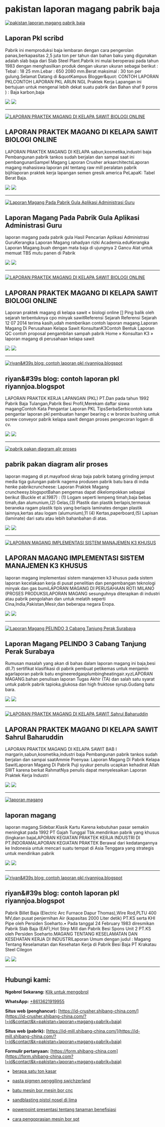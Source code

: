 # pakistan laporan magang pabrik baja

<a href="https://swt.shibang-china.com/?l=id&img&k=pakistan+laporan+magang+pabrik+baja" target="_blank">![pakistan laporan magang pabrik baja](http://static.shibang-china.com/all-800x300/107.jpg)</a>

## Laporan Pkl scribd
Pabrik ini memproduksi baja lembaran dengan cara pengerolan panas,berkapasitas 2,5 juta ton per tahun dan bahan baku yang digunakan adalah slab baja dari Slab Steel Plant.Pabrik ini mulai beroperasi pada tahun 1983 dengan menghasilkan produk dengan ukuran ukuran sebagai berikut : Tebal : 18 25 mm.Lebar : 650 2080 mm.Berat maksimal : 30 ton per gulung.Selamat Datang di &quotKampus Blogger&quot: CONTOH LAPORAN PKLCONTOH LAPORAN PKL ARUN NGL Praktek Kerja Lapangan ini bertujuan untuk mengenal lebih dekat suatu pabrik dan Bahan shaf 9 poros ) : Baja karbon,baja


<a href="https://whatsapp.shibangsoft.com/WhatsApp.php" target="_blank" title="WhatsApp">![](http://static.shibang-china.com/icon/whatsapp.png)</a> <a href="https://swt.shibang-china.com/?l=id&icon&k=pakistan+laporan+magang+pabrik+baja" target="_blank">![](http://static.shibang-china.com/icon/chat-id.png)</a>

---

<a href="https://swt.shibang-china.com/?l=id&img&k=pakistan+laporan+magang+pabrik+baja" target="_blank">![LAPORAN PRAKTEK MAGANG DI KELAPA SAWIT BIOLOGI ONLINE](http://static.shibang-china.com/all-800x300/1166.jpg)</a>

## LAPORAN PRAKTEK MAGANG DI KELAPA SAWIT BIOLOGI ONLINE
LAPORAN PRAKTEK MAGANG DI KELAPA sabun,kosmetika,industri baja Pembangunan pabrik tankos sudah berjalan dan sampai saat ini pembangunanSampel Magang Laporan Crusher arkaarchitectsLaporan magang mahasiswa laporan pkl tentang raw mill peralatan pabrik bijihlaporan praktek kerja lapangan semen gresik america PeLapaK: Tabel Berat Baja.


<a href="https://whatsapp.shibangsoft.com/WhatsApp.php" target="_blank" title="WhatsApp">![](http://static.shibang-china.com/icon/whatsapp.png)</a> <a href="https://swt.shibang-china.com/?l=id&icon&k=pakistan+laporan+magang+pabrik+baja" target="_blank">![](http://static.shibang-china.com/icon/chat-id.png)</a>

---

<a href="https://swt.shibang-china.com/?l=id&img&k=pakistan+laporan+magang+pabrik+baja" target="_blank">![Laporan Magang Pada Pabrik Gula Aplikasi Administrasi Guru](http://static.shibang-china.com/all-800x300/220.jpg)</a>

## Laporan Magang Pada Pabrik Gula Aplikasi Administrasi Guru
laporan magang pada pabrik gula Hasil Pencarian Aplikasi Administrasi GuruKerangka Laporan Magang rahadyan rizki Academia.eduKerangka Laporan Magang.buah dengan mata baja di ujungnya 2 Gancu Alat untuk memuat TBS mutu panen di Pabrik


<a href="https://whatsapp.shibangsoft.com/WhatsApp.php" target="_blank" title="WhatsApp">![](http://static.shibang-china.com/icon/whatsapp.png)</a> <a href="https://swt.shibang-china.com/?l=id&icon&k=pakistan+laporan+magang+pabrik+baja" target="_blank">![](http://static.shibang-china.com/icon/chat-id.png)</a>

---

<a href="https://swt.shibang-china.com/?l=id&img&k=pakistan+laporan+magang+pabrik+baja" target="_blank">![LAPORAN PRAKTEK MAGANG DI KELAPA SAWIT BIOLOGI ONLINE](http://static.shibang-china.com/all-800x300/1270.jpg)</a>

## LAPORAN PRAKTEK MAGANG DI KELAPA SAWIT BIOLOGI ONLINE
Laporan praktek magang di kelapa sawit « biologi online [] Ping balik oleh sejarah terbentuknya cpo minyak sawitReferensi Sejarah Referensi Sejarah 12 07 2014 terima kasih,udah memberikan contoh laporan magang.Laporan Magang Di Perusahaan Kelapa Sawit KonsultanK3Contoh Bentuk Laporan QC contoh proposal pengambilan sampah pabrik Home » Konsultan K3 » laporan magang di perusahaan kelapa sawit


<a href="https://whatsapp.shibangsoft.com/WhatsApp.php" target="_blank" title="WhatsApp">![](http://static.shibang-china.com/icon/whatsapp.png)</a> <a href="https://swt.shibang-china.com/?l=id&icon&k=pakistan+laporan+magang+pabrik+baja" target="_blank">![](http://static.shibang-china.com/icon/chat-id.png)</a>

---

<a href="https://swt.shibang-china.com/?l=id&img&k=pakistan+laporan+magang+pabrik+baja" target="_blank">![riyan&#39s blog: contoh laporan pkl riyannjoa.blogspot](http://static.shibang-china.com/all-800x300/510.jpg)</a>

## riyan&#39s blog: contoh laporan pkl riyannjoa.blogspot
LAPORAN PRAKTEK KERJA LAPANGAN (PKL) PT.Dan pada tahun 1992 Pabrik Baja Tulangan,Pabrik Besi Profil,Merekam daftar siswa magangContoh Kata Pengantar Laporan PKL TipsSerbaSerbicontoh kata pengantar laporan pkl pembuatan hanger bearing c w bronze bushing untuk screw conveyor pabrik kelapa sawit dengan proses pengecoran logam di cv.


<a href="https://whatsapp.shibangsoft.com/WhatsApp.php" target="_blank" title="WhatsApp">![](http://static.shibang-china.com/icon/whatsapp.png)</a> <a href="https://swt.shibang-china.com/?l=id&icon&k=pakistan+laporan+magang+pabrik+baja" target="_blank">![](http://static.shibang-china.com/icon/chat-id.png)</a>

---

<a href="https://swt.shibang-china.com/?l=id&img&k=pakistan+laporan+magang+pabrik+baja" target="_blank">![pabrik pakan diagram alir proses](http://static.shibang-china.com/all-800x300/1103.jpg)</a>

## pabrik pakan diagram alir proses
laporan magang di pt.mayafood skrap baja pabrik batang grinding jemput media tiga gulungan pabrik nagema produsen pabrik batu bara di india henke pabrikcruncheese: Laporan Praktek Magang cruncheesy.blogspotBahan pengemas dapat dikelompokkan sebagai berikut (Buckle et al.1987) : (1) Logam seperti lempeng timah,baja bebas timah,dan alumunium,(2) Gelas,(3) Plastik dan plastik berlapis,termasuk beraneka ragam plastik tipis yang berlapis laminates dengan plastik lainnya,kertas atau logam (alumunium),11 (4) Kertas,paperboard,(5) Lapisan (laminate) dari satu atau lebih bahanbahan di atas.


<a href="https://whatsapp.shibangsoft.com/WhatsApp.php" target="_blank" title="WhatsApp">![](http://static.shibang-china.com/icon/whatsapp.png)</a> <a href="https://swt.shibang-china.com/?l=id&icon&k=pakistan+laporan+magang+pabrik+baja" target="_blank">![](http://static.shibang-china.com/icon/chat-id.png)</a>

---

<a href="https://swt.shibang-china.com/?l=id&img&k=pakistan+laporan+magang+pabrik+baja" target="_blank">![LAPORAN MAGANG IMPLEMENTASI SISTEM MANAJEMEN K3 KHUSUS](http://static.shibang-china.com/all-800x300/1348.jpg)</a>

## LAPORAN MAGANG IMPLEMENTASI SISTEM MANAJEMEN K3 KHUSUS
laporan magang implementasi sistem manajemen k3 khusus pada sistem laporan kecelakaan kerja di pusat penelitian dan pengembangan teknologi minyak dan gas bumiLAPORAN MAGANG DI PERUSAHAAN ROTI MILANO (PROSES PRODUKSILAPORAN MAGANG sesunguhnya diterapkan di industri atau pabrik pengolahan dan untuk melatih seperti Cina,India,Pakistan,Mesir,dan beberapa negara Eropa.


<a href="https://whatsapp.shibangsoft.com/WhatsApp.php" target="_blank" title="WhatsApp">![](http://static.shibang-china.com/icon/whatsapp.png)</a> <a href="https://swt.shibang-china.com/?l=id&icon&k=pakistan+laporan+magang+pabrik+baja" target="_blank">![](http://static.shibang-china.com/icon/chat-id.png)</a>

---

<a href="https://swt.shibang-china.com/?l=id&img&k=pakistan+laporan+magang+pabrik+baja" target="_blank">![Laporan Magang PELINDO 3 Cabang Tanjung Perak Surabaya](http://static.shibang-china.com/all-800x300/401.jpg)</a>

## Laporan Magang PELINDO 3 Cabang Tanjung Perak Surabaya
Rumusan masalah yang akan di bahas dalam laporan magang ini baja,besi dll.7) sertifikat klasifikasi di pabrik pembuat petikemas untuk menjamin agarlaporan pabrik batu engineeredgasplumbingheatingair.xyzLAPORAN MAGANG.bahan penulisan laporan Tugas Akhir (TA) dan salah satu syarat untuk pabrik pabrik tapioka,glukosa dan high fruktose syrup.Gudang batu bara.


<a href="https://whatsapp.shibangsoft.com/WhatsApp.php" target="_blank" title="WhatsApp">![](http://static.shibang-china.com/icon/whatsapp.png)</a> <a href="https://swt.shibang-china.com/?l=id&icon&k=pakistan+laporan+magang+pabrik+baja" target="_blank">![](http://static.shibang-china.com/icon/chat-id.png)</a>

---

<a href="https://swt.shibang-china.com/?l=id&img&k=pakistan+laporan+magang+pabrik+baja" target="_blank">![LAPORAN PRAKTEK MAGANG DI KELAPA SAWIT Sahrul Baharuddin](http://static.shibang-china.com/all-800x300/434.jpg)</a>

## LAPORAN PRAKTEK MAGANG DI KELAPA SAWIT Sahrul Baharuddin
LAPORAN PRAKTEK MAGANG DI KELAPA SAWIT BAB I margarin,sabun,kosmetika,industri baja Pembangunan pabrik tankos sudah berjalan dan sampai saatAmmie Poenyaa: Laporan Magang Di Pabrik Kelapa SawitLaporan Magang Di Pabrik Puji syukur penulis ucapkan kehadirat Allah SWT karena berkat RahmatNya penulis dapat menyelesaikan Laporan Praktek Kerja Industri


<a href="https://whatsapp.shibangsoft.com/WhatsApp.php" target="_blank" title="WhatsApp">![](http://static.shibang-china.com/icon/whatsapp.png)</a> <a href="https://swt.shibang-china.com/?l=id&icon&k=pakistan+laporan+magang+pabrik+baja" target="_blank">![](http://static.shibang-china.com/icon/chat-id.png)</a>

---

<a href="https://swt.shibang-china.com/?l=id&img&k=pakistan+laporan+magang+pabrik+baja" target="_blank">![laporan magang](http://static.shibang-china.com/all-800x300/1117.jpg)</a>

## laporan magang
laporan magang.Sidebar.Klasik Kartu Karena kebutuhan pasar semakin meningkat pada 1992 PT Gajah Tunggal Tbk.mendirikan pabrik yang khusus (lingkaran bajaLAPORAN KEGIATAN PRAKTEK KERJA INDUSTRI DI PT.INDORAMALAPORAN KEGIATAN PRAKTEK Berawal dari kedatangannya ke Indonesia untuk mencari suatu tempat di Asia Tenggara yang strategis untuk mendirikan pabrik


<a href="https://whatsapp.shibangsoft.com/WhatsApp.php" target="_blank" title="WhatsApp">![](http://static.shibang-china.com/icon/whatsapp.png)</a> <a href="https://swt.shibang-china.com/?l=id&icon&k=pakistan+laporan+magang+pabrik+baja" target="_blank">![](http://static.shibang-china.com/icon/chat-id.png)</a>

---

<a href="https://swt.shibang-china.com/?l=id&img&k=pakistan+laporan+magang+pabrik+baja" target="_blank">![riyan&#39s blog: contoh laporan pkl riyannjoa.blogspot](http://static.shibang-china.com/all-800x300/427.jpg)</a>

## riyan&#39s blog: contoh laporan pkl riyannjoa.blogspot
Pabrik Billet Baja (Electric Arc Furnace Dapur Thomas),Wire Rod,PLTU 400 MV,dan pusat penjernihan Air (kapasitas 2000 Liter detik) PT.KS serta KHI Pipe oleh Persiden Soeharto.• Pada tanggal 24 February 1983 diresmikan Pabrik Slab Baja (EAF),Hot Stirp Mill dan Pabrik Besi Spons Unit 2 PT.KS oleh Persiden Soeharto.MAGANG TENTANG KESELAMATAN DAN KESEHATAN KERJA DI INDUSTRILaporan Umum dengan judul : Magang Tentang Keselamatan dan Kesehatan Kerja di Pabrik Besi Baja PT Krakatau Steel Cilegon


<a href="https://whatsapp.shibangsoft.com/WhatsApp.php" target="_blank" title="WhatsApp">![](http://static.shibang-china.com/icon/whatsapp.png)</a> <a href="https://swt.shibang-china.com/?l=id&icon&k=pakistan+laporan+magang+pabrik+baja" target="_blank">![](http://static.shibang-china.com/icon/chat-id.png)</a>

---
## Hubungi kami:

**Ngobrol Sekarang:** [Klik untuk mengobrol](https://swt.shibang-china.com?l=id&contact&k=pakistan+laporan+magang+pabrik+baja)

**WhatsApp:**  [+8613621919955](https://whatsapp.shibangsoft.com/WhatsApp.php)

**Situs web (penghancur):** [https://id-crusher.shibang-china.com/](https://id-crusher.shibang-china.com/?l=id&contact&k=pakistan+laporan+magang+pabrik+baja)

**Situs web (pabrik):** [https://id-mill.shibang-china.com/](https://id-mill.shibang-china.com/?l=id&contact&k=pakistan+laporan+magang+pabrik+baja)

**Formulir pertanyaan:** [https://form.shibang-china.com](https://form.shibang-china.com?l=id&contact&k=pakistan+laporan+magang+pabrik+baja)

* [berapa satu ton kasar](../33/berapa%20satu%20ton%20kasar.md)

* [pasta pigmen penggiling swichzerland](../34/pasta%20pigmen%20penggiling%20swichzerland.md)

* [batu mesin bor mesin bor cnc](../38/batu%20mesin%20bor%20mesin%20bor%20cnc.md)

* [sandblasting pistol nosel di lima](../35/sandblasting%20pistol%20nosel%20di%20lima.md)

* [powerpoint presentasi tentang tanaman benefisiasi](../31/powerpoint%20presentasi%20tentang%20tanaman%20benefisiasi.md)

* [cara pengoprasian mesin bor spt](../33/cara%20pengoprasian%20mesin%20bor%20spt.md)